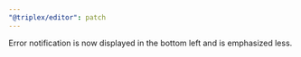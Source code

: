 ```yaml
---
"@triplex/editor": patch
---
```


Error notification is now displayed in the bottom left and is emphasized less.
